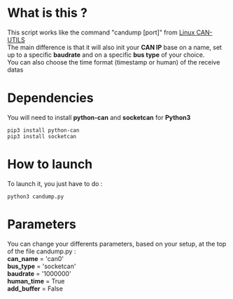 # What is this ?
This script works like the command "candump [port]" from [Linux CAN-UTILS](https://github.com/linux-can/can-utils)<br/>
The main difference is that it will also init your **CAN IP** base on a name, set up to a specific **baudrate** and on a specific **bus type** of your choice.<br/>
You can also choose the time format (timestamp or human) of the receive datas<br/>

# Dependencies
You will need to install **python-can** and **socketcan** for **Python3**
```
pip3 install python-can
pip3 install socketcan
```

# How to launch
To launch it, you just have to do :<br/>
```
python3 candump.py
```

# Parameters
You can change your differents parameters, based on your setup, at the top of the file candump.py :<br/>
**can_name** = 'can0'<br/>
**bus_type** = 'socketcan'<br/>
**baudrate** = '1000000'<br/>
**human_time** = True<br/>
**add_buffer** = False<br/>

